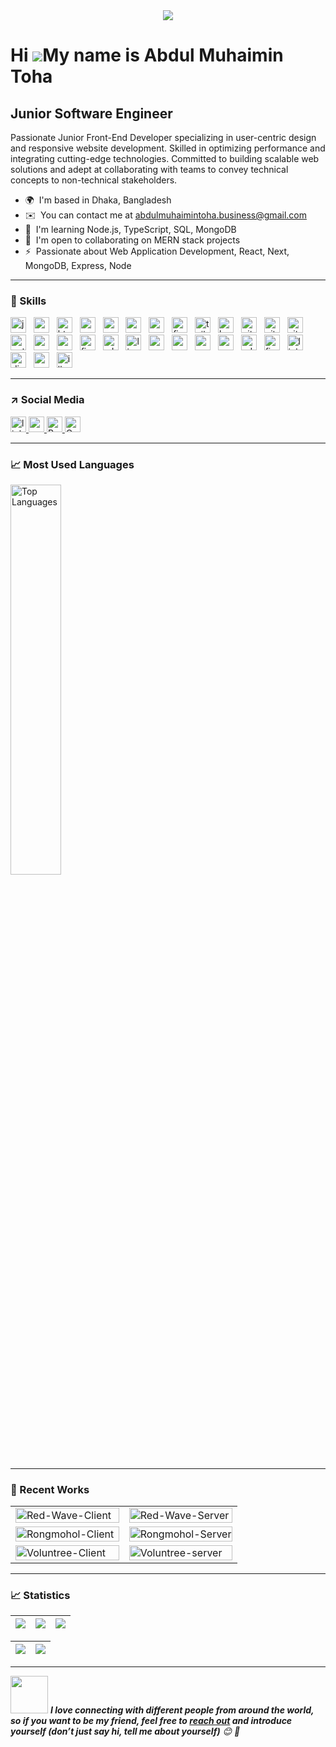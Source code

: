 <div align="center">
  <img height="" src="https://media.licdn.com/dms/image/D4D16AQEIeUsDLxtuCg/profile-displaybackgroundimage-shrink_350_1400/0/1714690923432?e=1723075200&v=beta&t=liz_FMXnI8tepztXYIitqG5DMsRUEt5d1H8z7ZPt7GI"  />
</div>

###

Hi ![](https://user-images.githubusercontent.com/18350557/176309783-0785949b-9127-417c-8b55-ab5a4333674e.gif)My name is Abdul Muhaimin Toha
===========================================================================================================================================

Junior Software Engineer
--------------------------

Passionate Junior Front-End Developer specializing in user-centric design and responsive website development. Skilled in optimizing performance and integrating cutting-edge technologies. Committed to building scalable web solutions and adept at collaborating with teams to convey technical concepts to non-technical stakeholders.

* 🌍  I'm based in Dhaka, Bangladesh
* ✉️  You can contact me at [abdulmuhaimintoha.business@gmail.com](mailto:abdulmuhaimintoha.business@gmail.com)
* 🧠  I'm learning Node.js, TypeScript, SQL, MongoDB
* 🤝  I'm open to collaborating on MERN stack projects
* ⚡  Passionate about Web Application Development, React, Next, MongoDB, Express, Node

---

<h3 align="left">👏  Skills</h3>

<div align="left">
  <img src="https://img.shields.io/badge/JavaScript-F7DF1E?logo=javascript&logoColor=black&style=for-the-badge" height="25" alt="javascript logo"  />
  <img width="4" />
  <img src="https://img.shields.io/badge/React-61DAFB?logo=react&logoColor=black&style=for-the-badge" height="25" alt="react logo"  />
  <img width="4" />
  <img src="https://img.shields.io/badge/HTML5-E34F26?logo=html5&logoColor=white&style=for-the-badge" height="25" alt="html5 logo"  />
  <img width="4" />
  <img src="https://img.shields.io/badge/CSS3-1572B6?logo=css3&logoColor=white&style=for-the-badge" height="25" alt="css3 logo"  />
  <img width="4" />
  <img src="https://img.shields.io/badge/MongoDB-47A248?logo=mongodb&logoColor=white&style=for-the-badge" height="25" alt="mongodb logo"  />
  <img width="4" />
  <img src="https://img.shields.io/badge/Node.js-339933?logo=nodedotjs&logoColor=white&style=for-the-badge" height="25" alt="nodejs logo"  />
  <img width="4" />
  <img src="https://img.shields.io/badge/Express-000000?logo=express&logoColor=white&style=for-the-badge" height="25" alt="express logo"  />
  <img width="4" />
  <img src="https://img.shields.io/badge/Firebase-FFCA28?logo=firebase&logoColor=black&style=for-the-badge" height="25" alt="firebase logo"  />
  <img width="4" />
  <img src="https://img.shields.io/badge/Tailwind CSS-06B6D4?logo=tailwindcss&logoColor=black&style=for-the-badge" height="25" alt="tailwindcss logo"  />
  <img width="4" />
  <img src="https://img.shields.io/badge/Bootstrap-7952B3?logo=bootstrap&logoColor=white&style=for-the-badge" height="25" alt="bootstrap logo"  />
  <img width="4" />
  <img src="https://img.shields.io/badge/GitHub-181717?logo=github&logoColor=white&style=for-the-badge" height="25" alt="github logo"  />
  <img width="4" />
  <img src="https://img.shields.io/badge/Git-F05032?logo=git&logoColor=white&style=for-the-badge" height="25" alt="git logo"  />
  <img width="4" />
  <img src="https://img.shields.io/badge/Vite-646CFF?logo=vite&logoColor=white&style=for-the-badge" height="25" alt="vite logo"  />
  <img width="4" />
  <img src="https://img.shields.io/badge/Netlify-00C7B7?logo=netlify&logoColor=black&style=for-the-badge" height="25" alt="netlify logo"  />
  <img width="4" />
  <img src="https://img.shields.io/badge/npm-CB3837?logo=npm&logoColor=white&style=for-the-badge" height="25" alt="npm logo"  />
  <img width="4" />
  <img src="https://img.shields.io/badge/Vercel-000000?logo=vercel&logoColor=white&style=for-the-badge" height="25" alt="vercel logo"  />
  <img width="4" />
  <img src="https://img.shields.io/badge/Figma-F24E1E?logo=figma&logoColor=white&style=for-the-badge" height="25" alt="figma logo"  />
  <img width="4" />
  <img src="https://img.shields.io/badge/Adobe XD-FF61F6?logo=adobexd&logoColor=black&style=for-the-badge" height="25" alt="xd logo"  />
  <img width="4" />
  <img src="https://img.shields.io/badge/Linux-FCC624?logo=linux&logoColor=black&style=for-the-badge" height="25" alt="linux logo"  />
  <img width="4" />
  <img src="https://img.shields.io/badge/Visual Studio Code-007ACC?logo=visualstudiocode&logoColor=white&style=for-the-badge" height="25" alt="vscode logo"  />
  <img width="4" />
  <img src="https://img.shields.io/badge/PowerShell-5391FE?logo=powershell&logoColor=black&style=for-the-badge" height="25" alt="powershell logo"  />
  <img width="4" />
  <img src="https://img.shields.io/badge/Google-4285F4?logo=google&logoColor=white&style=for-the-badge" height="25" alt="google logo"  />
  <img width="4" />
  <img src="https://img.shields.io/badge/CodePen-000000?logo=codepen&logoColor=white&style=for-the-badge" height="25" alt="codepen logo"  />
  <img width="4" />
  <img src="https://img.shields.io/badge/Adobe Illustrator-FF9A00?logo=adobeillustrator&logoColor=black&style=for-the-badge" height="25" alt="adobeillustrator logo"  />
  <img width="4" />
  <img src="https://img.shields.io/badge/Firefox-FF7139?logo=firefox&logoColor=black&style=for-the-badge" height="25" alt="firefox logo"  />
  <img width="4" />
  <img src="https://img.shields.io/badge/LinkedIn-0A66C2?logo=linkedin&logoColor=white&style=for-the-badge" height="25" alt="linkedin logo"  />
  <img width="4" />
  <img src="https://img.shields.io/badge/Discord-5865F2?logo=discord&logoColor=white&style=for-the-badge" height="25" alt="discord logo"  />
  <img width="4" />
  <img src="https://img.shields.io/badge/Canva-00C4CC?logo=canva&logoColor=black&style=for-the-badge" height="25" alt="canva logo"  />
  <img width="4" />
  <img src="https://img.shields.io/badge/Adobe Illustrator-FF9A00?logo=adobeillustrator&logoColor=black&style=for-the-badge" height="25" alt="illustrator logo"  />
</div>

---

<h3 align="left">↗️ Social Media</h3>

<div align="left">
  <a href="https://www.linkedin.com/in/abdul-muhaimin-toha/" target="_blank">
    <img src="https://img.shields.io/static/v1?message=LinkedIn&logo=linkedin&label=&color=0077B5&logoColor=white&labelColor=&style=for-the-badge" height="25" alt="linkedin logo"  />
  </a>
  <a href="https://www.youtube.com/@AbdulMuhaiminToha" target="_blank">
    <img src="https://img.shields.io/static/v1?message=Youtube&logo=youtube&label=&color=FF0000&logoColor=white&labelColor=&style=for-the-badge" height="25" alt="youtube logo"  />
  </a>
  <a href="https://drive.google.com/file/d/1Rigs3xbMf61CDNKzQ0wB8pzuKY0qRYh6/view?usp=sharing" target="_blank">
    <img src="https://img.shields.io/static/v1?message=Resume&label=&color=FF0000&labelColor=&style=for-the-badge" height="25" alt="Resume"  />
  </a>
  <a href="https://www.codewars.com/users/abdul-muhaimin-toha" target="_blank">
    <img src="https://img.shields.io/static/v1?message=CodeWars&label=&color=FF23FF&labelColor=&style=for-the-badge" height="25" alt="CodeWars"  />
  </a>
</div>

---

<h3 align="left">📈 Most Used Languages</h3>

<a href="https://github.com/abdul-muhaimin-toha">
  <img src="https://github-readme-stats.vercel.app/api/top-langs/?username=abdul-muhaimin-toha&&theme=radical&custom_title=Top%20%Languages" alt="Top Languages" style="width:40%;">
</a>

---

<h3 align="left">🔭 Recent Works</h3>

<table style="width:100%;">
  <tr>
    <td style="width:50%;">
      <a href="https://github.com/abdul-muhaimin-toha/Red-Wave-Client">
        <img src="https://github-readme-stats.vercel.app/api/pin/?username=abdul-muhaimin-toha&repo=Red-Wave-Client&theme=radical" alt="Red-Wave-Client" style="width:100%;">
      </a>
    </td>
    <td style="width:50%;">
      <a href="https://github.com/abdul-muhaimin-toha/Red-Wave-Server">
        <img src="https://github-readme-stats.vercel.app/api/pin/?username=abdul-muhaimin-toha&repo=Red-Wave-Server&theme=radical" alt="Red-Wave-Server" style="width:100%;">
      </a>
    </td>
  </tr>
  <tr>
    <td style="width:50%;">
      <a href="https://github.com/abdul-muhaimin-toha/Rongmohol-Client">
        <img src="https://github-readme-stats.vercel.app/api/pin/?username=abdul-muhaimin-toha&repo=Rongmohol-Client&theme=radical" alt="Rongmohol-Client" style="width:100%;">
      </a>
    </td>
    <td style="width:50%;">
      <a href="https://github.com/abdul-muhaimin-toha/Rongmohol-Server">
        <img src="https://github-readme-stats.vercel.app/api/pin/?username=abdul-muhaimin-toha&repo=Rongmohol-Server&theme=radical" alt="Rongmohol-Server" style="width:100%;">
      </a>
    </td>
  </tr>
  <tr>
    <td style="width:50%;">
      <a href="https://github.com/abdul-muhaimin-toha/Voluntree-Client">
        <img src="https://github-readme-stats.vercel.app/api/pin/?username=abdul-muhaimin-toha&repo=Voluntree-Client&theme=radical" alt="Voluntree-Client" style="width:100%;">
      </a>
    </td>
    <td style="width:50%;">
      <a href="https://github.com/abdul-muhaimin-toha/Voluntree-server">
        <img src="https://github-readme-stats.vercel.app/api/pin/?username=abdul-muhaimin-toha&repo=Voluntree-server&theme=radical" alt="Voluntree-server" style="width:100%;">
      </a>
    </td>
  </tr>
</table>

---

<h3 align="left">📈 Statistics</h3>

| ![](http://github-profile-summary-cards.vercel.app/api/cards/stats?username=abdul-muhaimin-toha&theme=radical) | ![](http://github-profile-summary-cards.vercel.app/api/cards/repos-per-language?username=abdul-muhaimin-toha&hide=Html&theme=radical) | ![](http://github-profile-summary-cards.vercel.app/api/cards/most-commit-language?username=abdul-muhaimin-toha&theme=radical) |
| :-: | :-: | :-: |

| ![](http://github-profile-summary-cards.vercel.app/api/cards/profile-details?username=abdul-muhaimin-toha&theme=radical) | ![](https://github-readme-streak-stats.herokuapp.com/?user=abdul-muhaimin-toha&hide_border=true&date_format=M%20j%5B%2C%20Y%5D&background=181424&stroke=fff&ring=fff&fire=fff2&currStreakNum=fff&sideNums=fff&currStreakLabel=fff&sideLabels=fff&dates=fff) |
| :-: | :-: |

---

<img src="https://media.giphy.com/media/LnQjpWaON8nhr21vNW/giphy.gif" width="60"> <em><b>I love connecting with different people from around the world, so if you want to be my friend, feel free to <a href="https://www.linkedin.com/in/abdul-muhaimin-toha/">reach out</a> and introduce yourself (don’t just say hi, tell me about yourself)</b> 😊 💜</em>
